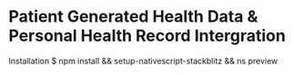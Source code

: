 # Patient Generated Health Data & Personal Health Record Intergration

Installation 
$ npm install && setup-nativescript-stackblitz && ns preview
